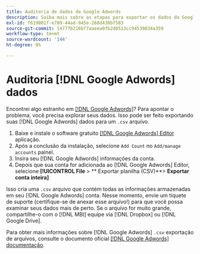 ```yaml
---
title: Auditoria de dados do Google Adwords
description: Saiba mais sobre as etapas para exportar os dados do Google Adwords.
exl-id: f619801f-e789-44ad-945e-268d430bf583
source-git-commit: 14777b216bf7aaeea0fb2d0513cc94539034a359
workflow-type: tm+mt
source-wordcount: '144'
ht-degree: 0%

---
```


# Auditoria [!DNL Google Adwords] dados

Encontrei algo estranho em [[!DNL Google Adwords]](../integrations/google-adwords.md)? Para apontar o problema, você precisa explorar seus dados. Isso pode ser feito exportando suas [!DNL Google Adwords] dados para um `.csv` arquivo.

1. Baixe e instale o software gratuito [[!DNL Google Adwords] Editor](https://ads.google.com/home/tools/ads-editor/) aplicação.
1. Após a conclusão da instalação, selecione `Add Count` no `Add/manage accounts` painel.
1. Insira seu [!DNL Google Adwords] informações da conta.
1. Depois que sua conta for adicionada ao [!DNL Google Adwords] Editor, selecione **[!UICONTROL File** > ** Exportar planilha (CSV)**> **Exportar conta inteira]**

Isso cria uma `.csv` arquivo que contém todas as informações armazenadas em seu [!DNL Google Adwords] conta. Nesse momento, envie um tíquete de suporte (certifique-se de anexar esse arquivo!) para que você possa examinar seus dados mais de perto. Se o arquivo for muito grande, compartilhe-o com o [!DNL MBI] equipe via [!DNL Dropbox] ou [!DNL Google Drive].

Para obter mais informações sobre [!DNL Google Adwords] `.csv` exportação de arquivos, consulte o documento oficial [[!DNL Google Adwords] documentação](https://support.google.com/google-ads/editor/answer/38657?hl=en).
